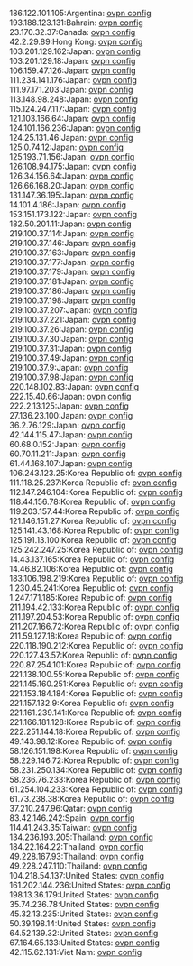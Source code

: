186.122.101.105:Argentina: [ovpn config](vpn/186_122_101_105.ovpn)  
193.188.123.131:Bahrain: [ovpn config](vpn/193_188_123_131.ovpn)  
23.170.32.37:Canada: [ovpn config](vpn/23_170_32_37.ovpn)  
42.2.29.89:Hong Kong: [ovpn config](vpn/42_2_29_89.ovpn)  
103.201.129.162:Japan: [ovpn config](vpn/103_201_129_162.ovpn)  
103.201.129.18:Japan: [ovpn config](vpn/103_201_129_18.ovpn)  
106.159.47.126:Japan: [ovpn config](vpn/106_159_47_126.ovpn)  
111.234.141.176:Japan: [ovpn config](vpn/111_234_141_176.ovpn)  
111.97.171.203:Japan: [ovpn config](vpn/111_97_171_203.ovpn)  
113.148.98.248:Japan: [ovpn config](vpn/113_148_98_248.ovpn)  
115.124.247.117:Japan: [ovpn config](vpn/115_124_247_117.ovpn)  
121.103.166.64:Japan: [ovpn config](vpn/121_103_166_64.ovpn)  
124.101.166.236:Japan: [ovpn config](vpn/124_101_166_236.ovpn)  
124.25.131.46:Japan: [ovpn config](vpn/124_25_131_46.ovpn)  
125.0.74.12:Japan: [ovpn config](vpn/125_0_74_12.ovpn)  
125.193.71.156:Japan: [ovpn config](vpn/125_193_71_156.ovpn)  
126.108.94.175:Japan: [ovpn config](vpn/126_108_94_175.ovpn)  
126.34.156.64:Japan: [ovpn config](vpn/126_34_156_64.ovpn)  
126.66.168.20:Japan: [ovpn config](vpn/126_66_168_20.ovpn)  
131.147.36.195:Japan: [ovpn config](vpn/131_147_36_195.ovpn)  
14.101.4.186:Japan: [ovpn config](vpn/14_101_4_186.ovpn)  
153.151.173.122:Japan: [ovpn config](vpn/153_151_173_122.ovpn)  
182.50.201.11:Japan: [ovpn config](vpn/182_50_201_11.ovpn)  
219.100.37.114:Japan: [ovpn config](vpn/219_100_37_114.ovpn)  
219.100.37.146:Japan: [ovpn config](vpn/219_100_37_146.ovpn)  
219.100.37.163:Japan: [ovpn config](vpn/219_100_37_163.ovpn)  
219.100.37.177:Japan: [ovpn config](vpn/219_100_37_177.ovpn)  
219.100.37.179:Japan: [ovpn config](vpn/219_100_37_179.ovpn)  
219.100.37.181:Japan: [ovpn config](vpn/219_100_37_181.ovpn)  
219.100.37.186:Japan: [ovpn config](vpn/219_100_37_186.ovpn)  
219.100.37.198:Japan: [ovpn config](vpn/219_100_37_198.ovpn)  
219.100.37.207:Japan: [ovpn config](vpn/219_100_37_207.ovpn)  
219.100.37.221:Japan: [ovpn config](vpn/219_100_37_221.ovpn)  
219.100.37.26:Japan: [ovpn config](vpn/219_100_37_26.ovpn)  
219.100.37.30:Japan: [ovpn config](vpn/219_100_37_30.ovpn)  
219.100.37.31:Japan: [ovpn config](vpn/219_100_37_31.ovpn)  
219.100.37.49:Japan: [ovpn config](vpn/219_100_37_49.ovpn)  
219.100.37.9:Japan: [ovpn config](vpn/219_100_37_9.ovpn)  
219.100.37.98:Japan: [ovpn config](vpn/219_100_37_98.ovpn)  
220.148.102.83:Japan: [ovpn config](vpn/220_148_102_83.ovpn)  
222.15.40.66:Japan: [ovpn config](vpn/222_15_40_66.ovpn)  
222.2.13.125:Japan: [ovpn config](vpn/222_2_13_125.ovpn)  
27.136.23.100:Japan: [ovpn config](vpn/27_136_23_100.ovpn)  
36.2.76.129:Japan: [ovpn config](vpn/36_2_76_129.ovpn)  
42.144.115.47:Japan: [ovpn config](vpn/42_144_115_47.ovpn)  
60.68.0.152:Japan: [ovpn config](vpn/60_68_0_152.ovpn)  
60.70.11.211:Japan: [ovpn config](vpn/60_70_11_211.ovpn)  
61.44.168.107:Japan: [ovpn config](vpn/61_44_168_107.ovpn)  
106.243.123.25:Korea Republic of: [ovpn config](vpn/106_243_123_25.ovpn)  
111.118.25.237:Korea Republic of: [ovpn config](vpn/111_118_25_237.ovpn)  
112.147.246.104:Korea Republic of: [ovpn config](vpn/112_147_246_104.ovpn)  
118.44.156.78:Korea Republic of: [ovpn config](vpn/118_44_156_78.ovpn)  
119.203.157.44:Korea Republic of: [ovpn config](vpn/119_203_157_44.ovpn)  
121.146.151.27:Korea Republic of: [ovpn config](vpn/121_146_151_27.ovpn)  
125.141.43.168:Korea Republic of: [ovpn config](vpn/125_141_43_168.ovpn)  
125.191.13.100:Korea Republic of: [ovpn config](vpn/125_191_13_100.ovpn)  
125.242.247.25:Korea Republic of: [ovpn config](vpn/125_242_247_25.ovpn)  
14.43.137.165:Korea Republic of: [ovpn config](vpn/14_43_137_165.ovpn)  
14.46.82.106:Korea Republic of: [ovpn config](vpn/14_46_82_106.ovpn)  
183.106.198.219:Korea Republic of: [ovpn config](vpn/183_106_198_219.ovpn)  
1.230.45.241:Korea Republic of: [ovpn config](vpn/1_230_45_241.ovpn)  
1.247.171.185:Korea Republic of: [ovpn config](vpn/1_247_171_185.ovpn)  
211.194.42.133:Korea Republic of: [ovpn config](vpn/211_194_42_133.ovpn)  
211.197.204.53:Korea Republic of: [ovpn config](vpn/211_197_204_53.ovpn)  
211.207.166.72:Korea Republic of: [ovpn config](vpn/211_207_166_72.ovpn)  
211.59.127.18:Korea Republic of: [ovpn config](vpn/211_59_127_18.ovpn)  
220.118.190.212:Korea Republic of: [ovpn config](vpn/220_118_190_212.ovpn)  
220.127.43.57:Korea Republic of: [ovpn config](vpn/220_127_43_57.ovpn)  
220.87.254.101:Korea Republic of: [ovpn config](vpn/220_87_254_101.ovpn)  
221.138.100.55:Korea Republic of: [ovpn config](vpn/221_138_100_55.ovpn)  
221.145.160.251:Korea Republic of: [ovpn config](vpn/221_145_160_251.ovpn)  
221.153.184.184:Korea Republic of: [ovpn config](vpn/221_153_184_184.ovpn)  
221.157.132.9:Korea Republic of: [ovpn config](vpn/221_157_132_9.ovpn)  
221.161.239.141:Korea Republic of: [ovpn config](vpn/221_161_239_141.ovpn)  
221.166.181.128:Korea Republic of: [ovpn config](vpn/221_166_181_128.ovpn)  
222.251.144.18:Korea Republic of: [ovpn config](vpn/222_251_144_18.ovpn)  
49.143.98.12:Korea Republic of: [ovpn config](vpn/49_143_98_12.ovpn)  
58.126.151.198:Korea Republic of: [ovpn config](vpn/58_126_151_198.ovpn)  
58.229.146.72:Korea Republic of: [ovpn config](vpn/58_229_146_72.ovpn)  
58.231.250.134:Korea Republic of: [ovpn config](vpn/58_231_250_134.ovpn)  
58.236.76.233:Korea Republic of: [ovpn config](vpn/58_236_76_233.ovpn)  
61.254.104.233:Korea Republic of: [ovpn config](vpn/61_254_104_233.ovpn)  
61.73.238.38:Korea Republic of: [ovpn config](vpn/61_73_238_38.ovpn)  
37.210.247.96:Qatar: [ovpn config](vpn/37_210_247_96.ovpn)  
83.42.146.242:Spain: [ovpn config](vpn/83_42_146_242.ovpn)  
114.41.243.35:Taiwan: [ovpn config](vpn/114_41_243_35.ovpn)  
134.236.193.205:Thailand: [ovpn config](vpn/134_236_193_205.ovpn)  
184.22.164.22:Thailand: [ovpn config](vpn/184_22_164_22.ovpn)  
49.228.167.93:Thailand: [ovpn config](vpn/49_228_167_93.ovpn)  
49.228.247.110:Thailand: [ovpn config](vpn/49_228_247_110.ovpn)  
104.218.54.137:United States: [ovpn config](vpn/104_218_54_137.ovpn)  
161.202.144.236:United States: [ovpn config](vpn/161_202_144_236.ovpn)  
198.13.36.179:United States: [ovpn config](vpn/198_13_36_179.ovpn)  
35.74.236.78:United States: [ovpn config](vpn/35_74_236_78.ovpn)  
45.32.13.235:United States: [ovpn config](vpn/45_32_13_235.ovpn)  
50.39.198.14:United States: [ovpn config](vpn/50_39_198_14.ovpn)  
64.52.139.32:United States: [ovpn config](vpn/64_52_139_32.ovpn)  
67.164.65.133:United States: [ovpn config](vpn/67_164_65_133.ovpn)  
42.115.62.131:Viet Nam: [ovpn config](vpn/42_115_62_131.ovpn)  
